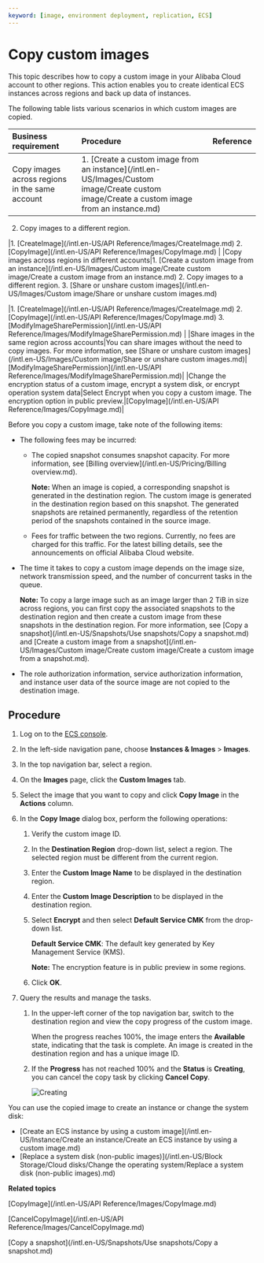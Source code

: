 ```yaml
---
keyword: [image, environment deployment, replication, ECS]
---
```


# Copy custom images

This topic describes how to copy a custom image in your Alibaba Cloud account to other regions. This action enables you to create identical ECS instances across regions and back up data of instances.

The following table lists various scenarios in which custom images are copied.

|Business requirement|Procedure|Reference|
|:-------------------|:--------|---------|
|Copy images across regions in the same account|1.  [Create a custom image from an instance](/intl.en-US/Images/Custom image/Create custom image/Create a custom image from an instance.md)
2.  Copy images to a different region.

|1.  [CreateImage](/intl.en-US/API Reference/Images/CreateImage.md)
2.  [CopyImage](/intl.en-US/API Reference/Images/CopyImage.md) |
|Copy images across regions in different accounts|1.  [Create a custom image from an instance](/intl.en-US/Images/Custom image/Create custom image/Create a custom image from an instance.md)
2.  Copy images to a different region.
3.  [Share or unshare custom images](/intl.en-US/Images/Custom image/Share or unshare custom images.md)

|1.  [CreateImage](/intl.en-US/API Reference/Images/CreateImage.md)
2.  [CopyImage](/intl.en-US/API Reference/Images/CopyImage.md)
3.  [ModifyImageSharePermission](/intl.en-US/API Reference/Images/ModifyImageSharePermission.md) |
|Share images in the same region across accounts|You can share images without the need to copy images. For more information, see [Share or unshare custom images](/intl.en-US/Images/Custom image/Share or unshare custom images.md)|[ModifyImageSharePermission](/intl.en-US/API Reference/Images/ModifyImageSharePermission.md)|
|Change the encryption status of a custom image, encrypt a system disk, or encrypt operation system data|Select Encrypt when you copy a custom image. The encryption option in public preview.|[CopyImage](/intl.en-US/API Reference/Images/CopyImage.md)|

Before you copy a custom image, take note of the following items:

-   The following fees may be incurred:
    -   The copied snapshot consumes snapshot capacity. For more information, see [Billing overview](/intl.en-US/Pricing/Billing overview.md).

        **Note:** When an image is copied, a corresponding snapshot is generated in the destination region. The custom image is generated in the destination region based on this snapshot. The generated snapshots are retained permanently, regardless of the retention period of the snapshots contained in the source image.

    -   Fees for traffic between the two regions. Currently, no fees are charged for this traffic. For the latest billing details, see the announcements on official Alibaba Cloud website.
-   The time it takes to copy a custom image depends on the image size, network transmission speed, and the number of concurrent tasks in the queue.

    **Note:** To copy a large image such as an image larger than 2 TiB in size across regions, you can first copy the associated snapshots to the destination region and then create a custom image from these snapshots in the destination region. For more information, see [Copy a snapshot](/intl.en-US/Snapshots/Use snapshots/Copy a snapshot.md) and [Create a custom image from a snapshot](/intl.en-US/Images/Custom image/Create custom image/Create a custom image from a snapshot.md).

-   The role authorization information, service authorization information, and instance user data of the source image are not copied to the destination image.

## Procedure

1.  Log on to the [ECS console](https://ecs.console.aliyun.com).

2.  In the left-side navigation pane, choose **Instances & Images** \> **Images**.

3.  In the top navigation bar, select a region.

4.  On the **Images** page, click the **Custom Images** tab.

5.  Select the image that you want to copy and click **Copy Image** in the **Actions** column.

6.  In the **Copy Image** dialog box, perform the following operations:

    1.  Verify the custom image ID.

    2.  In the **Destination Region** drop-down list, select a region. The selected region must be different from the current region.

    3.  Enter the **Custom Image Name** to be displayed in the destination region.

    4.  Enter the **Custom Image Description** to be displayed in the destination region.

    5.  Select **Encrypt** and then select **Default Service CMK** from the drop-down list.

        **Default Service CMK**: The default key generated by Key Management Service \(KMS\).

        **Note:** The encryption feature is in public preview in some regions.

    6.  Click **OK**.

7.  Query the results and manage the tasks.

    1.  In the upper-left corner of the top navigation bar, switch to the destination region and view the copy progress of the custom image.

        When the progress reaches 100%, the image enters the **Available** state, indicating that the task is complete. An image is created in the destination region and has a unique image ID.

    2.  If the **Progress** has not reached 100% and the **Status** is **Creating**, you can cancel the copy task by clicking **Cancel Copy**.

        ![Creating](https://static-aliyun-doc.oss-accelerate.aliyuncs.com/assets/img/en-US/8294865061/p6780.png)


You can use the copied image to create an instance or change the system disk:

-   [Create an ECS instance by using a custom image](/intl.en-US/Instance/Create an instance/Create an ECS instance by using a custom image.md)
-   [Replace a system disk \(non-public images\)](/intl.en-US/Block Storage/Cloud disks/Change the operating system/Replace a system disk (non-public images).md)

**Related topics**  


[CopyImage](/intl.en-US/API Reference/Images/CopyImage.md)

[CancelCopyImage](/intl.en-US/API Reference/Images/CancelCopyImage.md)

[Copy a snapshot](/intl.en-US/Snapshots/Use snapshots/Copy a snapshot.md)

